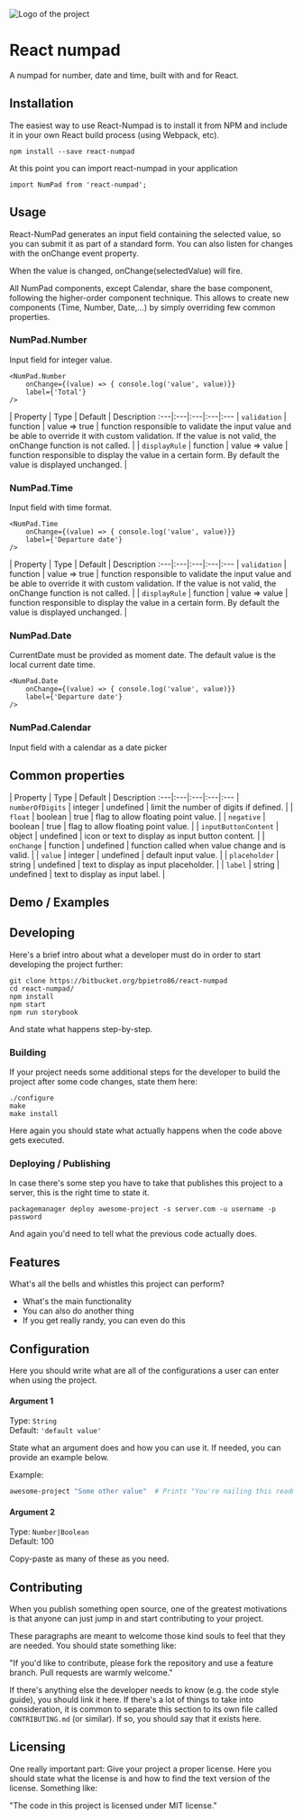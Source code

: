 ![Logo of the project](https://bitbucket.org/bpietro86/react-numpad/raw/master/logo.png)

# React numpad
A numpad for number, date and time, built with and for React.

## Installation
The easiest way to use React-Numpad is to install it from NPM and include it in your own React build process (using Webpack, etc).

```shell
npm install --save react-numpad
```

At this point you can import react-numpad in your application

```shell
import NumPad from 'react-numpad';
```

## Usage
React-NumPad generates an input field containing the selected value, so you can submit it as part of a standard form. You can also listen for changes with the onChange event property.

When the value is changed, onChange(selectedValue) will fire.

All NumPad components, except Calendar, share the base component, following the higher-order component technique. This allows to create new components (Time, Number, Date,...) by simply overriding few common properties.

### NumPad.Number
Input field for integer value.

```shell
<NumPad.Number 
    onChange={(value) => { console.log('value', value)}} 
    label={'Total'} 
/>
```

| Property | Type | Default | Description
:---|:---|:---|:---|:---
| `validation` | function | value => true | function responsible to validate the input value and be able to override it with custom validation. If the value is not valid, the onChange function is not called. |
| `displayRule` | function | value => value | function responsible to display the value in a certain form. By default the value is displayed unchanged. |

### NumPad.Time
Input field with time format.
```shell
<NumPad.Time 
    onChange={(value) => { console.log('value', value)}} 
    label={'Departure date'} 
/>
```
| Property | Type | Default | Description
:---|:---|:---|:---|:---
| `validation` | function | value => true | function responsible to validate the input value and be able to override it with custom validation. If the value is not valid, the onChange function is not called. |
| `displayRule` | function | value => value | function responsible to display the value in a certain form. By default the value is displayed unchanged. |

### NumPad.Date
CurrentDate must be provided as moment date. The default value is the local current date time.

```shell
<NumPad.Date
    onChange={(value) => { console.log('value', value)}} 
    label={'Departure date'} 
/>
```

### NumPad.Calendar
Input field with a calendar as a date picker

## Common properties
| Property | Type | Default | Description
:---|:---|:---|:---|:---
| `numberOfDigits` | integer | undefined | limit the number of digits if defined. |
| `float` | boolean | true | flag to allow floating point value. |
| `negative` | boolean | true | flag to allow floating point value. |
| `inputButtonContent` | object | undefined | icon or text to display as input button content. |
| `onChange` | function | undefined | function called when value change and is valid. |
| `value` | integer | undefined | default input value. |
| `placeholder` | string | undefined | text to display as input placeholder. |
| `label` | string | undefined | text to display as input label. |

## Demo / Examples

## Developing

Here's a brief intro about what a developer must do in order to start developing
the project further:

```shell
git clone https://bitbucket.org/bpietro86/react-numpad
cd react-numpad/
npm install
npm start
npm run storybook
```

And state what happens step-by-step.

### Building

If your project needs some additional steps for the developer to build the
project after some code changes, state them here:

```shell
./configure
make
make install
```

Here again you should state what actually happens when the code above gets
executed.

### Deploying / Publishing

In case there's some step you have to take that publishes this project to a
server, this is the right time to state it.

```shell
packagemanager deploy awesome-project -s server.com -u username -p password
```

And again you'd need to tell what the previous code actually does.

## Features

What's all the bells and whistles this project can perform?
* What's the main functionality
* You can also do another thing
* If you get really randy, you can even do this

## Configuration

Here you should write what are all of the configurations a user can enter when
using the project.

#### Argument 1
Type: `String`  
Default: `'default value'`

State what an argument does and how you can use it. If needed, you can provide
an example below.

Example:
```bash
awesome-project "Some other value"  # Prints "You're nailing this readme!"
```

#### Argument 2
Type: `Number|Boolean`  
Default: 100

Copy-paste as many of these as you need.

## Contributing

When you publish something open source, one of the greatest motivations is that
anyone can just jump in and start contributing to your project.

These paragraphs are meant to welcome those kind souls to feel that they are
needed. You should state something like:

"If you'd like to contribute, please fork the repository and use a feature
branch. Pull requests are warmly welcome."

If there's anything else the developer needs to know (e.g. the code style
guide), you should link it here. If there's a lot of things to take into
consideration, it is common to separate this section to its own file called
`CONTRIBUTING.md` (or similar). If so, you should say that it exists here.

## Licensing

One really important part: Give your project a proper license. Here you should
state what the license is and how to find the text version of the license.
Something like:

"The code in this project is licensed under MIT license."